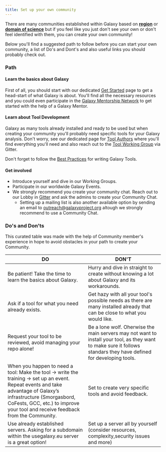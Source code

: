 ```yaml
---
title: Set up your own community
---
```


There are many communities established within Galaxy based on [**region**](/community/#regional-communities) or [**domain of science**](/community/#regional-communities) but if you feel like you just don't see your own or don't feel identified with them, you can create your own community!

Below you'll find a suggested path to follow before you can start your own community, a list of Do's and Dont's and also useful links you should probably check out.

### Path 

#### Learn the basics about Galaxy

First of all, you should  start with our dedicated [Get Started](/get-started/) page to get a head-start of what Galaxy is about. You'll find all the necessary resources and you could even participate in the [Galaxy Mentorship Network](#) to get started with the help of a Galaxy Mentor.

#### Learn about Tool Development
Galaxy as many tools already installed and ready to be used but when creating your community you'll probably need specific tools for your Galaxy analysis. Don't worry, see our dedicated page for [Tool Authors](/tools/) where you'll find everything you'll need and also reach out to the [Tool Working Group](/community/wg/) via Gitter.

Don't forget to follow the [Best Practices](https://galaxy-iuc-standards.readthedocs.io/en/latest/best_practices.html) for writing Galaxy Tools.

#### Get involved
- Introduce yourself and dive in our Working Groups.
- Participate in our worldwide Galaxy Events.
- We strongly recommend you create your community chat. Reach out to our Lobby in [Gitter](https://gitter.im/galaxyproject/Lobby) and ask the admins to create your Community Chat.
  - Setting up a mailing list is also another available option by sending an email to outreach@galaxyproject.org altough we strongly recommend to use a Community Chat.

### Do's and Don'ts 

This curated table was made with the help of Community member's experience in hope to avoid obstacles in your path to create your Community.

| __DO__  | __DON'T__   |
|---|---|
|Be patient! Take the time to learn the basics about Galaxy. | Hurry and dive in straight  to create without knowing a lot about Galaxy and its workarounds. |
| Ask if a tool for what you need already exists. | Get hazy with all your tool's possible needs as there are many installed already that can be close to what you would like.|
|Request your tool to be reviewed, avoid managing your repo alone!| Be a lone wolf. Oherwise the main servers may not want to install your tool, as they want to make sure it follows standars they have defined for developing tools. |
|When you happen to need a tool: Make the tool -> write the training -> set up an event. Repeat events and take advantage of Galaxy’s infrastructure (Smorgasbord, CoFests, GCC, etc.) to improve your tool and receive feedback from the Community. |Set to create very specific tools and avoid feedback.
|Use already established servers. Asking for a subdomain within the usegalaxy.eu server is a great option!|Set up a server all by yourself (consider resources, complexity,security issues and more) | Think about maximizing the use of your tool.|Create specific tools for very specific jobs |
